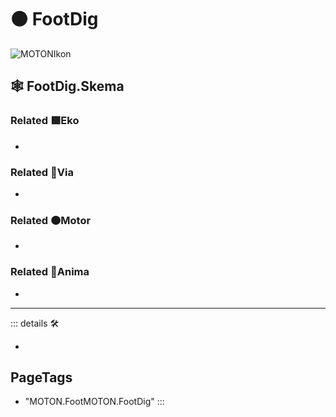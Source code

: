 # 🟠 <motor>FootDig</motor>

![MOTONIkon](/Ikon/Motor_Ikon.png)

## 🕸 FootDig.Skema

### Related 🟩<ekos>Eko</ekos>

-

### Related 🔻<via>Via</via>

-

### Related 🟠<motor>Motor</motor>

-

### Related 💜<anima>Anima</anima>

-

---

<!-- =================================================== -->
<!-- =================================================== -->
<!-- =================================================== -->
<!-- =================================================== -->
<!-- =================================================== -->
::: details 🛠

-

<h2>PageTags</h2>

- "MOTON.FootMOTON.FootDig"
:::
